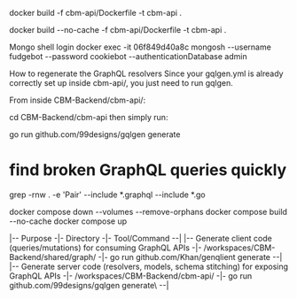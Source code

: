 docker build -f cbm-api/Dockerfile -t cbm-api .

docker build --no-cache -f cbm-api/Dockerfile -t cbm-api .

Mongo shell login
docker exec -it 06f849d40a8c mongosh --username fudgebot --password cookiebot --authenticationDatabase admin

 How to regenerate the GraphQL resolvers
Since your gqlgen.yml is already correctly set up inside cbm-api/,
you just need to run gqlgen.

From inside CBM-Backend/cbm-api/:

cd CBM-Backend/cbm-api
then simply run:

go run github.com/99designs/gqlgen generate

# find broken GraphQL queries quickly

grep -rnw . -e 'Pair' --include \*.graphql --include \*.go

docker compose down --volumes --remove-orphans
docker compose build --no-cache
docker compose up

|--  Purpose  -|- Directory -|- Tool/Command --|
|--  Generate client code (queries/mutations) for consuming GraphQL APIs   -|- /workspaces/CBM-Backend/shared/graph/   -|-  go run github.com/Khan/genqlient generate --|
|--  Generate server code (resolvers, models, schema stitching) for exposing GraphQL APIs   -|-  /workspaces/CBM-Backend/cbm-api/   -|-  go run github.com/99designs/gqlgen generate\ --|
